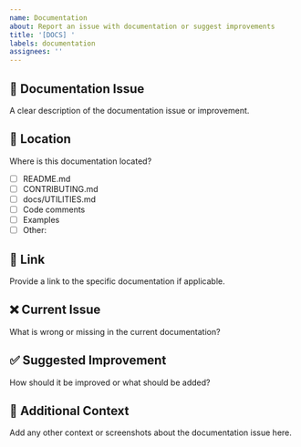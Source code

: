 ```yaml
---
name: Documentation
about: Report an issue with documentation or suggest improvements
title: '[DOCS] '
labels: documentation
assignees: ''
---
```


## 📖 Documentation Issue

A clear description of the documentation issue or improvement.

## 📍 Location

Where is this documentation located?
- [ ] README.md
- [ ] CONTRIBUTING.md
- [ ] docs/UTILITIES.md
- [ ] Code comments
- [ ] Examples
- [ ] Other: 

## 🔗 Link

Provide a link to the specific documentation if applicable.

## ❌ Current Issue

What is wrong or missing in the current documentation?

## ✅ Suggested Improvement

How should it be improved or what should be added?

## 📝 Additional Context

Add any other context or screenshots about the documentation issue here.
